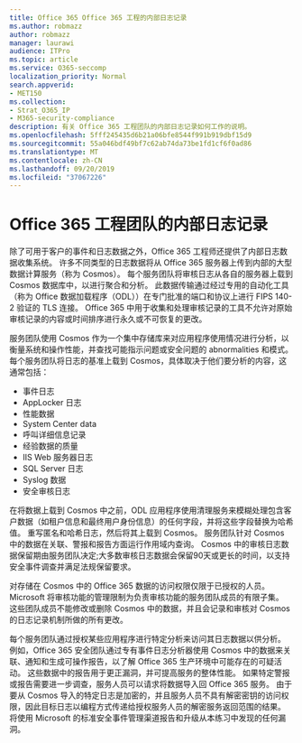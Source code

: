 ```yaml
---
title: Office 365 Office 365 工程的内部日志记录
ms.author: robmazz
author: robmazz
manager: laurawi
audience: ITPro
ms.topic: article
ms.service: O365-seccomp
localization_priority: Normal
search.appverid:
- MET150
ms.collection:
- Strat_O365_IP
- M365-security-compliance
description: 有关 Office 365 工程团队的内部日志记录如何工作的说明。
ms.openlocfilehash: 5fff245435d6b21a06bfe8544f991b919dbf15d9
ms.sourcegitcommit: 55a046bdf49bf7c62ab74da73be1fd1cf6f0ad86
ms.translationtype: MT
ms.contentlocale: zh-CN
ms.lasthandoff: 09/20/2019
ms.locfileid: "37067226"
---
```

# <a name="internal-logging-for-office-365-engineering"></a>Office 365 工程团队的内部日志记录
除了可用于客户的事件和日志数据之外，Office 365 工程师还提供了内部日志数据收集系统。 许多不同类型的日志数据将从 Office 365 服务器上传到内部的大型数据计算服务（称为 Cosmos）。 每个服务团队将审核日志从各自的服务器上载到 Cosmos 数据库中，以进行聚合和分析。 此数据传输通过经过专用的自动化工具（称为 Office 数据加载程序（ODL））在专门批准的端口和协议上进行 FIPS 140-2 验证的 TLS 连接。 Office 365 中用于收集和处理审核记录的工具不允许对原始审核记录的内容或时间排序进行永久或不可恢复的更改。

服务团队使用 Cosmos 作为一个集中存储库来对应用程序使用情况进行分析，以衡量系统和操作性能，并查找可能指示问题或安全问题的 abnormalities 和模式。 每个服务团队将日志的基准上载到 Cosmos，具体取决于他们要分析的内容，这通常包括：
- 事件日志
- AppLocker 日志
- 性能数据
- System Center data
- 呼叫详细信息记录
- 经验数据的质量
- IIS Web 服务器日志
- SQL Server 日志
- Syslog 数据
- 安全审核日志

在将数据上载到 Cosmos 中之前，ODL 应用程序使用清理服务来模糊处理包含客户数据（如租户信息和最终用户身份信息）的任何字段，并将这些字段替换为哈希值。 重写匿名和哈希日志，然后将其上载到 Cosmos。 服务团队针对 Cosmos 中的数据在关联、警报和报告方面运行作用域内查询。 Cosmos 中的审核日志数据保留期由服务团队决定;大多数审核日志数据会保留90天或更长的时间，以支持安全事件调查并满足法规保留要求。

对存储在 Cosmos 中的 Office 365 数据的访问权限仅限于已授权的人员。 Microsoft 将审核功能的管理限制为负责审核功能的服务团队成员的有限子集。 这些团队成员不能修改或删除 Cosmos 中的数据，并且会记录和审核对 Cosmos 的日志记录机制所做的所有更改。

每个服务团队通过授权某些应用程序进行特定分析来访问其日志数据以供分析。 例如，Office 365 安全团队通过专有事件日志分析器使用 Cosmos 中的数据来关联、通知和生成可操作报告，以了解 Office 365 生产环境中可能存在的可疑活动。 这些数据中的报告用于更正漏洞，并可提高服务的整体性能。 如果特定警报或报告需要进一步调查，服务人员可以请求将数据导入回 Office 365 服务。 由于要从 Cosmos 导入的特定日志是加密的，并且服务人员不具有解密密钥的访问权限，因此目标日志以编程方式传递给授权服务人员的解密服务返回范围的结果。 将使用 Microsoft 的标准安全事件管理渠道报告和升级从本练习中发现的任何漏洞。
